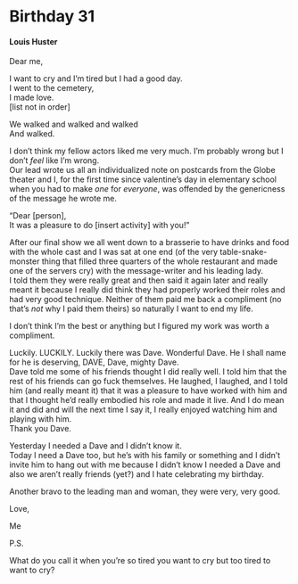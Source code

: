 # Birthday 31
#### Louis Huster

Dear me,

I want to cry and I’m tired but I had a good day.  
I went to the cemetery,  
I made love.  
\[list not in order\]

We walked and walked and walked  
And walked.

I don’t think my fellow actors liked me very much. I’m probably wrong but I don’t *feel* like I’m wrong.  
Our lead wrote us all an individualized note on postcards from the Globe theater and I, for the first time since valentine’s day in elementary school when you had to make *one* for *everyone*, was offended by the genericness of the message he wrote me.

“Dear \[person\],  
It was a pleasure to do \[insert activity\] with you\!”

After our final show we all went down to a brasserie to have drinks and food with the whole cast and I was sat at one end (of the very table-snake-monster thing that filled three quarters of the whole restaurant and made one of the servers cry) with the message-writer and his leading lady.  
I told them they were really great and then said it again later and really meant it because I really did think they had properly worked their roles and had very good technique. Neither of them paid me back a compliment (no that’s *not* why I paid them theirs) so naturally I want to end my life. 

I don’t think I’m the best or anything but I figured my work was worth a compliment.

Luckily. LUCKILY. Luckily there was Dave. Wonderful Dave. He I shall name for he is deserving, DAVE, Dave, mighty Dave.  
Dave told me some of his friends thought I did really well. I told him that the rest of his friends can go fuck themselves. He laughed, I laughed, and I told him (and really meant it) that it was a pleasure to have worked with him and that I thought he’d really embodied his role and made it live. And I do mean it and did and will the next time I say it, I really enjoyed watching him and playing with him.  
Thank you Dave.

Yesterday I needed a Dave and I didn’t know it.  
Today I need a Dave too, but he’s with his family or something and I didn’t invite him to hang out with me because I didn’t know I needed a Dave and also we aren’t really friends (yet?) and I hate celebrating my birthday.

Another bravo to the leading man and woman, they were very, very good.  

Love,

Me

P.S.

What do you call it when you’re so tired you want to cry but too tired to want to cry?

